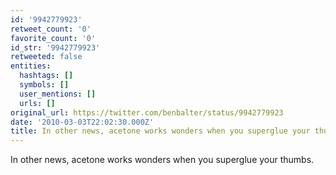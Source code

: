 ```yaml
---
id: '9942779923'
retweet_count: '0'
favorite_count: '0'
id_str: '9942779923'
retweeted: false
entities:
  hashtags: []
  symbols: []
  user_mentions: []
  urls: []
original_url: https://twitter.com/benbalter/status/9942779923
date: '2010-03-03T22:02:30.000Z'
title: In other news, acetone works wonders when you superglue your thumbs.
---
```


In other news, acetone works wonders when you superglue your thumbs.